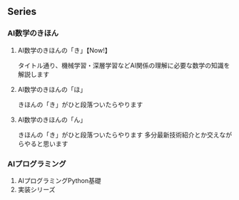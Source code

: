 ## Series
### AI数学のきほん
1. AI数学のきほんの「き」【Now!】

   タイトル通り、機械学習・深層学習などAI関係の理解に必要な数学の知識を解説します
3. AI数学のきほんの「ほ」

   きほんの「き」がひと段落ついたらやります
5. AI数学のきほんの「ん」

   きほんの「き」がひと段落ついたらやります
多分最新技術紹介とか交えながらやると思います
### AIプログラミング
1. AIプログラミングPython基礎
2. 実装シリーズ
